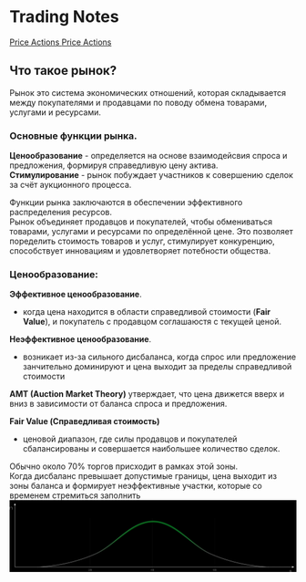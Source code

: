 # Trading Notes

[Price Actions ](./price-actions/README.md)
[Price Actions ](./entey_points/README.md)

## Что такое рынок?

Рынок это система экономических отношений, которая складывается между покупателями и продавцами по поводу обмена товарами, услугами и ресурсами.

### Основные функции рынка.

**Ценообразование** - определяется на основе взаимодейсвия спроса и предложения, формируя справедливую цену актива.  
**Стимулирование** - рынок побуждает участников к совершению сделок за счёт аукционного процесса.

Функции рынка заключаются в обеспечении эффективного распределения ресурсов.  
Рынок объединяет продавцов и покупателей, чтобы обмениваться товарами, услугами и ресурсами по определённой цене. Это позволяет поределить стоимость товаров и услуг, стимулирует конкуренцию, способствует инновациям и удовлетворяет потебности общества.

### Ценообразование:

**Эффективное ценообразование**.

- когда цена находится в области справедливой стоимости (**Fair Value**), и покупатель с продавцом соглашаюстя с текущей ценой.

**Неэффективное ценообразование**.

- возникает из-за сильного дисбаланса, когда спрос или предложение занчительно доминируют и цена выходит за пределы справедливой стоимости

**AMT (Auction Market Theory)** утверждает, что цена движется вверх и вниз в зависимости от баланса спроса и предложения.

**Fair Value (Справедливая стоимость)**

- ценовой диапазон, где силы продавцов и покупателей сбалансированы и совершается наибольшее количество сделок.

Обычно около 70% торгов присходит в рамках этой зоны.  
Когда дисбаланс превышает допустимые границы, цена выходит из зоны баланса и формирует неэффективные участки, которые со временем стремиться заполнить
![Fair_Value](./assets/images/fair_value.png)
